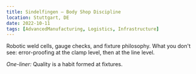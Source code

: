 ```yaml
---
title: Sindelfingen — Body Shop Discipline
location: Stuttgart, DE
date: 2022-10-11
tags: [AdvancedManufacturing, Logistics, Infrastructure]
---
```


Robotic weld cells, gauge checks, and fixture philosophy.
What you don't see: error-proofing at the clamp level, then at the line level.

*One-liner:* Quality is a habit formed at fixtures.